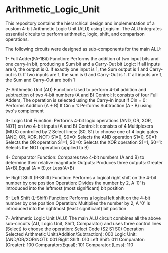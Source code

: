 # Arithmetic\_Logic\_Unit


This repository contains the hierarchical design and implementation of a custom 4-bit Arithmetic Logic Unit (ALU) using Logisim. The ALU integrates essential circuits to perform arithmetic, logic, shift, and comparison operations.

The following circuits were designed as sub-components for the main ALU:

1- Full Adder(FA-1Bit)
Function: Performs the addition of two input bits and one carry-in bit, producing a Sum bit and a Carry-Out bit
Logic: If all inputs are 0, the output is 0. If exactly one input is 1, the Sum output is 1 and Carry-out is 0. If two inputs are 1, the sum is 0 and Carry-Out is 1. If all inputs are 1, the Sum and Carry-Out are both 1


2- Arithmetic Unit (AU)
Function: Used to perform 4-bit addition and subtraction of two 4-bit numbers (A and B)
Control: It consists of four Full Adders, The operation is selected using the Carry-in input
If Cin = 0: Performs Addition (A + B)
If Cin = 1: Performs Subtraction (A - B) using two's complement


3- Logic Unit
Function: Performs 4-bit logic operations (AND, OR, XOR, NOT) on two 4-bit inputs (A and B)
Control: It consists of 4 Multiplexers (MUX) controlled by 2 Select lines: (S0, S1) to choose one of 4 logic gates (AND, OR, XOR, NOT)
S1=0, S0=0: Selects the AND operation
S1=0, S0=1: Selects the OR operation
S1=1, S0=0: Selects the XOR operation
S1=1, S0=1: Selects the NOT operation (applied to B)


4- Comparator
Function: Compares two 4-bit numbers (A and B) to determine their relative magnitude
Outputs: Produces three outputs: Greater (A>B),Equal (A = B),or Less(A<B)


5- Right Shift (R-Shift)
Function: Performs a logical right shift on the 4-bit number by one position
Operation: Divides the number by 2, A '0' is introduced into the leftmost (most significant) bit position


6- Left Shift (L-Shift)
Function: Performs a logical left shift on the 4-bit number by one position Operation: Multiplies the number by 2, A '0' is introduced into the rightmost (least significant) bit position


7- Arithmetic Logic Unit (ALU)
The main ALU circuit combines all the above sub-circuits (AU, Logic Unit, Shift, Comparator) and uses three control lines (Select) to choose the operation:
Select Code (S2 S1 S0) Operation Selected
Arithmetic Unit:(Addition/Subtraction): 000
Logic Unit:(AND/OR/XOR/NOT): 001
Right Shift: 010
Left Shift: 011
Comparator:(Greater): 100
Comparator:(Equal): 101
Comparator:(Less): 110
